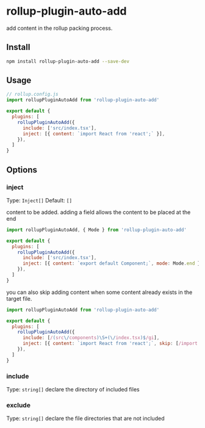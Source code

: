 # rollup-plugin-auto-add

add content in the rollup packing process.

## Install

```bash
npm install rollup-plugin-auto-add --save-dev
```

## Usage

```js
// rollup.config.js
import rollupPluginAutoAdd from 'rollup-plugin-auto-add'

export default {
  plugins: [
    rollupPluginAutoAdd({
      include: ['src/index.tsx'],
      inject: [{ content: `import React from 'react';` }],
    }),
  ]
}
```

## Options

### inject

Type: `Inject[]`
Default: `[]`

content to be added.
adding a field allows the content to be placed at the end

```js
import rollupPluginAutoAdd, { Mode } from 'rollup-plugin-auto-add'

export default {
  plugins: [
    rollupPluginAutoAdd({
      include: ['src/index.tsx'],
      inject: [{ content: `export default Component;`, mode: Mode.end }],
    }),
  ]
}
```

you can also skip adding content when some content already exists in the target file.

```js
import rollupPluginAutoAdd from 'rollup-plugin-auto-add'

export default {
  plugins: [
    rollupPluginAutoAdd({
      include: [/(src\/components)\S+(\/index.tsx)$/gi],
      inject: [{ content: `import React from 'react';`, skip: [/import.*React.*'react';/g] }],
    }),
  ]
}
```

### include

Type: `string[]`
declare the directory of included files

### exclude

Type: `string[]`
declare the file directories that are not included
